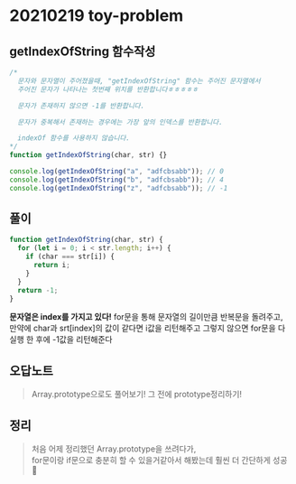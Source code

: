# 20210219 toy-problem

## getIndexOfString 함수작성

```js
/*
  문자와 문자열이 주어졌을때, "getIndexOfString" 함수는 주어진 문자열에서
  주어진 문자가 나타나는 첫번째 위치를 반환합니다ㅎㅎㅎㅎㅎ

  문자가 존재하지 않으면 -1를 반환합니다.

  문자가 중복해서 존재하는 경우에는 가장 앞의 인덱스를 반환합니다.

  indexOf 함수를 사용하지 않습니다.
*/
function getIndexOfString(char, str) {}

console.log(getIndexOfString("a", "adfcbsabb")); // 0
console.log(getIndexOfString("b", "adfcbsabb")); // 4
console.log(getIndexOfString("z", "adfcbsabb")); // -1
```

## 풀이

```js
function getIndexOfString(char, str) {
  for (let i = 0; i < str.length; i++) {
    if (char === str[i]) {
      return i;
    }
  }
  return -1;
}
```

**문자열은 index를 가지고 있다!**
for문을 통해 문자열의 길이만큼 반복문을 돌려주고,  
만약에 char과 srt[index]의 값이 같다면 i값을 리턴해주고
그렇지 않으면 for문을 다 실행 한 후에 -1값을 리턴해준다

## 오답노트

> Array.prototype으로도 풀어보기!
> 그 전에 prototype정리하기!

## 정리

> 처음 어제 정리했던 Array.prototype을 쓰려다가,  
> for문이랑 if문으로 충분히 할 수 있을거같아서 해봤는데 훨씬 더 간단하게 성공 👏
